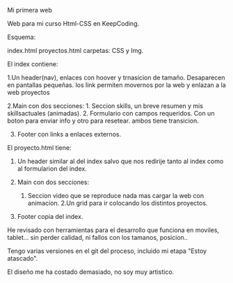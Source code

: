 Mi primera web

Web para mi curso Html-CSS en KeepCoding.

Esquema:

index.html
proyectos.html
carpetas: CSS y Img.

El index contiene:

1.Un header(nav), enlaces con hoover y trnasicion de tamaño. Desaparecen en pantallas pequeñas. los link permiten movernos por la web y enlazan a la web proyectos


2.Main con dos secciones:
    1. Seccion skills, un breve resumen y mis skillsactuales (animadas).
    2. Formulario con campos requeridos. Con un boton para enviar info y otro para resetear. ambos tiene transicion.

3. Footer con links a enlaces externos.


El proyecto.html tiene:


1. Un header similar al del index salvo que nos redirije tanto al index como al formularion del index.

2. Main con dos secciones:
    1. Seccion video que se reproduce nada mas cargar la web con animacion. 
    2.Un grid para ir colocando los distintos proyectos.

3. Footer copia del index.


He revisado con herramientas para el desarrollo que funciona en moviles, tablet... sin perder calidad, ni fallos con los tamanos, posicion.. 

Tengo varias versiones en el git del proceso, incluido mi etapa "Estoy atascado".


El diseño me ha costado demasiado, no soy muy artistico.



